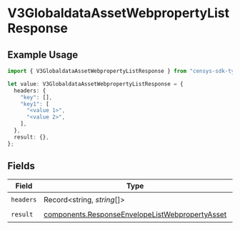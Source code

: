 # V3GlobaldataAssetWebpropertyListResponse

## Example Usage

```typescript
import { V3GlobaldataAssetWebpropertyListResponse } from "censys-sdk-typescript/models/operations";

let value: V3GlobaldataAssetWebpropertyListResponse = {
  headers: {
    "key": [],
    "key1": [
      "<value 1>",
      "<value 2>",
    ],
  },
  result: {},
};
```

## Fields

| Field                                                                                                              | Type                                                                                                               | Required                                                                                                           | Description                                                                                                        |
| ------------------------------------------------------------------------------------------------------------------ | ------------------------------------------------------------------------------------------------------------------ | ------------------------------------------------------------------------------------------------------------------ | ------------------------------------------------------------------------------------------------------------------ |
| `headers`                                                                                                          | Record<string, *string*[]>                                                                                         | :heavy_check_mark:                                                                                                 | N/A                                                                                                                |
| `result`                                                                                                           | [components.ResponseEnvelopeListWebpropertyAsset](../../models/components/responseenvelopelistwebpropertyasset.md) | :heavy_check_mark:                                                                                                 | N/A                                                                                                                |